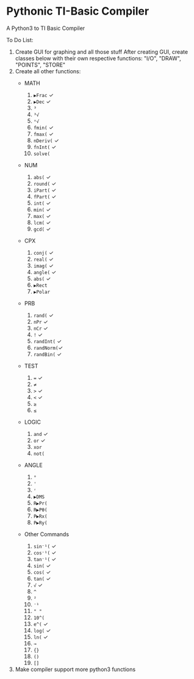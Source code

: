 # Pythonic TI-Basic Compiler
 A Python3 to TI Basic Compiler

 To Do List:
 1)  Create GUI for graphing and all those stuff
     After creating GUI, create classes below with their own respective functions:
         "I/O",
         "DRAW",
         "POINTS",
         "STORE"
 2)  Create all other functions:
     -   MATH
         1.  `▶Frac`    ✓
         2.  `▶Dec`     ✓
         3.  `³`
         4.  `³√`
         5.  `ˣ√`
         6.  `fmin(`    ✓
         7.  `fmax(`    ✓
         8.  `nDeriv(`  ✓
         9.  `fnInt(`   ✓
         10. `solve(`

     -   NUM
         1.  `abs(`     ✓
         2.  `round(`   ✓
         3.  `iPart(`   ✓
         4.  `fPart(`   ✓
         5.  `int(`     ✓
         6.  `min(`     ✓
         7.  `max(`     ✓
         8.  `lcm(`     ✓
         9.  `gcd(`     ✓

     -   CPX
         1.  `conj(`    ✓
         2.  `real(`    ✓
         3.  `imag(`    ✓
         4.  `angle(`   ✓
         5.  `abs(`     ✓
         6.  `▶Rect`
         7.  `▶Polar`

     -   PRB
         1.  `rand(`    ✓
         2.  `nPr`      ✓
         3.  `nCr`      ✓
         4.  `!`      ✓
         5.  `randInt(` ✓
         6.  `randNorm(`✓
         7.  `randBin(` ✓

     -   TEST
         1.  `=`        ✓
         2.  `≠`
         3.  `>`        ✓
         4.  `<`        ✓
         5.  `≥`
         6.  `≤`

     -   LOGIC
         1.  `and`      ✓
         2.  `or`       ✓
         3.  `xor`
         4.  `not(`

     -   ANGLE
         1.  `°`
         2.  `'`
         3.  `ʳ`
         4.  `▶DMS`
         5.  `R▶Pr(`
         6.  `R▶Pθ(`
         7.  `P▶Rx(`
         8.  `P▶Ry(`

     -   Other Commands
         1.  `sin⁻¹(`    ✓
         2.  `cos⁻¹(`   ✓
         3.  `tan⁻¹(`    ✓
         4.  `sin(`      ✓
         5.  `cos(`      ✓
         6.  `tan(`      ✓
         7.  `√`         ✓
         8.  `^`
         9.  `²`
         10. `⁻¹`
         11. `" "`
         12. `10^(`
         13. `e^(`       ✓
         14. `log(`      ✓
         15. `ln(`       ✓
         16. `→`
         17. `{}`
         18. `()`
         19. `[]`
 3)  Make compiler support more python3 functions
